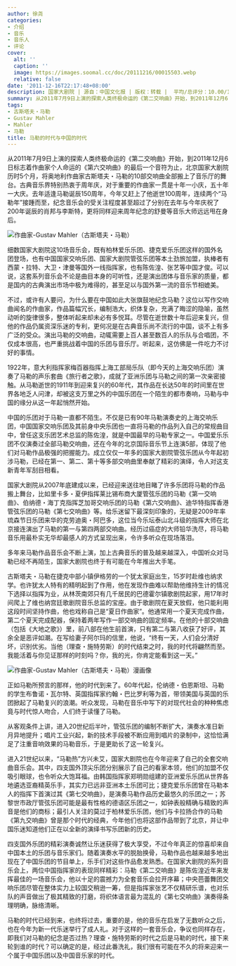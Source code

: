 ```yaml
---
author: 徐尧
categories:
- 介绍
- 音乐
- 音乐人
- 评论
cover:
  alt: ''
  caption: ''
  image: https://images.soomal.cc/doc/20111216/00015503.webp
  relative: false
date: '2011-12-16T22:17:48+08:00'
description: 国家大剧院 | 源自：中国文化报 | 版权：转载 |  平均/总评分：10.00/10
summary: 从2011年7月9日上演的探索人类终极命运的《第二交响曲》开始，到2011年12月6日标志着作曲家个人命运的《第六交响曲》的最后一个音符为止，北京国家大剧院历时5个月，将奥地利作曲家古斯塔夫・马勒的10部交响曲全部搬上了音乐厅的舞台。古典音乐界特别热衷于周年庆，对于重要的作曲家一贯是十年一小庆，五十年一大庆。去年适逢马勒诞辰150周年，今年又赶上了他逝世100周年……
tags:
- 古斯塔夫・马勒
- Gustav Mahler
- Mahler
- 马勒
title: 马勒的时代与中国的时代
---
```


从2011年7月9日上演的探索人类终极命运的《第二交响曲》开始，到2011年12月6日标志着作曲家个人命运的《第六交响曲》的最后一个音符为止，北京国家大剧院历时5个月，将奥地利作曲家古斯塔夫・马勒的10部交响曲全部搬上了音乐厅的舞台。古典音乐界特别热衷于周年庆，对于重要的作曲家一贯是十年一小庆，五十年一大庆。去年适逢马勒诞辰150周年，今年又赶上了他逝世100周年，连续两个“马勒年”接踵而至，纪念音乐会的受关注程度甚至超过了分别在去年与今年庆祝了200年诞辰的肖邦与李斯特，更将同样迎来周年纪念的舒曼等音乐大师远远甩在身后。

![作曲家-Gustav Mahler（古斯塔夫・马勒）](https://images.soomal.cc/doc/20111216/00015503.webp)





细数国家大剧院这10场音乐会，既有柏林爱乐乐团、捷克爱乐乐团这样的国外名团登场，也有中国国家交响乐团、国家大剧院管弦乐团等本土劲旅加盟，执棒者有西蒙・拉特、大卫・津曼等国外一线指挥家，也有陈佐湟、张艺等中国才俊。可以说，这套系列音乐会不论是曲目本身的可听性，还是演出团体与音乐家的质量，都是国内的古典演出市场中极为难得的，甚至足以与国外第一流的音乐节相媲美。

不过，或许有人要问，为什么要在中国如此大张旗鼓地纪念马勒？这位以写作交响曲闻名的作曲家，作品篇幅冗长，编制浩大，织体复杂，充满了晦涩的隐喻，虽然动听的旋律很多，整体听起来却未必有多悦耳。尽管在逝世数十年后迎来复兴，但他的作品仍属资深乐迷的专利，更何况是在古典音乐尚不流行的中国，谈不上有多广泛的受众。演出马勒的交响曲，动辄需要上百人甚至数百人的乐队与合唱团，不仅成本很高，也严重挑战着中国的乐团与音乐厅。听起来，这仿佛是一件吃力不讨好的事情。

1922年，意大利指挥家梅百器指挥上海工部局乐队（即今天的上海交响乐团）演奏了马勒的声乐套曲《旅行者之歌》，成就了亚洲乐团与马勒之间的第一次亲密接触。从马勒逝世的1911年到迎来复兴的60年代，其作品在长达50年的时间里在世界各地乏人问津，却被这支万里之外的中国乐团在一个陌生的都市奏响，马勒与中国的缘分从这一年起悄然开始。

中国的乐团对于马勒一直都不陌生。不仅是已有90年马勒演奏史的上海交响乐团，中国国家交响乐团及其前身中央乐团也一直将马勒的作品列入自己的常规曲目中，曾任这支乐团艺术总监的陈佐湟，就是中国最早的马勒专家之一。中国爱乐乐团不仅演奏过全部马勒交响曲，还在今年的北京国际音乐节上连演5部，体现了他们对马勒作品极强的把握能力。成立仅仅一年多的国家大剧院管弦乐团从今年起初涉马勒，已经在第一、第二、第十等多部交响曲里奉献了精彩的演绎，令人对这支新青年军刮目相看。

国家大剧院从2007年底建成以来，已经迎来送往地目睹了许多乐团将马勒的作品搬上舞台，比如里卡多・夏伊指挥莱比锡布商大厦管弦乐团的马勒《第一交响曲》、伯纳德・海丁克指挥芝加哥交响乐团的马勒《第六交响曲》、迪华特指挥香港管弦乐团的马勒《第七交响曲》等。给乐迷留下最深刻印象的，无疑是2009年率琉森节日乐团来华的克劳迪奥・阿巴多，这位当今乐坛泰山北斗级的指挥大师在北京接连演出了马勒的第一与第四两部交响曲。经历过癌症的大师铅华洗尽，将马勒音乐用最朴实无华却最感人的方式呈现出来，令许多听众在现场落泪。

多年来马勒作品音乐会不断上演，加上古典音乐的普及越来越深入，中国听众对马勒已经不再陌生，国家大剧院也终于有可能在今年推出大手笔。

古斯塔夫・马勒在捷克中部小镇伊格劳的一个犹太家庭出生，15岁时赴维也纳求学。也许犹太人特有的精明起到了作用，他在发现作曲难以帮助他维持生计的情况下选择以指挥为业，从林茨南郊只有几千居民的巴德霍尔镇歌剧院起家，用17年时间爬上了维也纳宫廷歌剧院音乐总监的宝座。由于歌剧院在夏天放假，他只能利用这段时间坚持作曲，他也戏称自己是“夏日作曲家”。他通常用一个夏天完成作曲，第二个夏天完成配器，保持着两年写作一部交响曲的固定频率。在他的十部交响曲（包括《大地之歌》）里，前八部在他生前首演，只有第二与第八收获了好评，其余全是恶评如潮。在写给妻子阿尔玛的信里，他说，“终有一天，人们会分清好坏，识别优劣。当他（理查・施特劳斯）的时代结束之时，我的时代将翩然而至。我能活着与你见证那样的时刻吗？你，我的光，你肯定能看到这一天。”

![作曲家-Gustav Mahler（古斯塔夫・马勒）漫画像](https://images.soomal.cc/doc/20111216/00015504.webp)





正如马勒所预言的那样，他的时代到来了。60年代起，伦纳德・伯恩斯坦、马勒的学生布鲁诺・瓦尔特、英国指挥家约翰・巴比罗利等为首，带领美国与英国的乐团掀起了马勒复兴的浪潮。听众发现，马勒在音乐中写下的对现代社会的种种焦虑竟与时代惊人吻合，人们终于读懂了马勒。

从客观条件上讲，进入20世纪后半叶，管弦乐团的编制不断扩大，演奏水准日新月异地提升；唱片工业兴起，新的技术手段被不断应用到唱片的录制中，这恰恰满足了注重音响效果的马勒音乐，于是更助长了这一轮复兴。

进入21世纪以来，“马勒热”方兴未艾，国家大剧院也在今年迎来了自己的全套交响曲音乐会。其中，四支国外顶尖乐团分别展示了自己的看家本领，他们的加盟不仅吸引眼球，也令听众大饱耳福。由韩国指挥家郑明勋组建的亚洲爱乐乐团从世界各地遴选亚裔精英乐手，其实力已远非亚洲本土乐团可比；捷克爱乐乐团曾在马勒本人的指挥下首演过其《第七交响曲》，是演奏马勒作品历史最悠久的乐团之一；苏黎世市政厅管弦乐团可能是最有性格的德语区乐团之一，如钟表般精确与精致的声音是他们的商标；最引人关注的莫过于柏林爱乐乐团，他们与卡拉扬合作的马勒《第九交响曲》曾是那个时代的经典，今年他们也将这部作品带到了北京，并让中国乐迷知道他们正在以全新的演绎书写乐团新的历史。

四支国外乐团的精彩演奏诚然让乐迷获得了极大享受，不过今年真正的惊喜却来自中国本土的乐团与音乐家们。随着演奏水平的脱胎换骨，马勒作品也越来越多地出现在了中国乐团的节目单上，乐手们对这些作品愈发熟悉。在国家大剧院的系列音乐会上，两位中国指挥家的表现同样精彩：马勒《第二交响曲》是陈佐湟近年来发挥最佳的一场音乐会，他以十足的震撼力为全套音乐会拉开序幕；中央芭蕾舞团交响乐团尽管在整体实力上较国交稍逊一筹，但是指挥家张艺不仅精研乐谱，也对乐队的声音做出了极其精致的打磨，将织体语言最为混乱的《第七交响曲》演奏得条理明确，脉络清晰。

马勒的时代已经到来，也终将过去，重要的是，他的音乐在启发了无数听众之后，也在今年为新一代乐迷举行了成人礼。对于这样的一套音乐会，争议也同样存在，即我们对马勒的纪念是否过热？理查・施特劳斯的时代之后是马勒的时代，接下来轮到谁的时代？可以确定的是，经过此番洗礼，我们很有可能在不久的将来迎来一个属于中国乐团以及中国音乐家的时代。